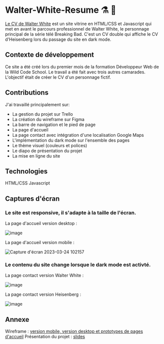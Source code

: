 # Walter-White-Resume :alembic: :minibus:

[Le CV de Walter White](https://thuyannhu.github.io/Walter-White-Resume/index.html) est un site vitrine en HTML/CSS et Javascript qui met en avant le parcours professionnel de Walter White, le personnage principal de la série télé Breaking Bad. C'est un CV double qui affiche le CV d'Heisenberg lors du passage du site en dark mode.

## Contexte de développement
Ce site a été créé lors du premier mois de la formation Développeur Web de la Wild Code School. Le travail a été fait avec trois autres camarades. L'objectif était de créer le CV d'un personnage fictif. 

## Contributions
J'ai travaillé principalement sur:
- La gestion du projet sur Trello
- La création du wireframe sur Figma
- La barre de navigation et le pied de page
- La page d'accueil
- La page contact avec intégration d'une localisation Google Maps
- L'implémentation du dark mode sur l'ensemble des pages
- Le thème visuel (couleurs et polices)
- Le diapo de présentation du projet
- La mise en ligne du site

## Technologies
HTML/CSS
Javascript

## Captures d'écran

### Le site est responsive, il s'adapte à la taille de l'écran.

La page d'accueil version desktop :


![image](https://user-images.githubusercontent.com/118806790/230463977-b9f7da89-0bcf-47a0-9e49-b478e9de2b4b.png)


La page d'accueil version mobile : 


![Capture d'écran 2023-03-24 102157](https://user-images.githubusercontent.com/118806790/230465116-813232cb-bdda-4a1e-b0af-035c335645b8.png)


### Le contenu du site change lorsque le dark mode est activté.

La page contact version Walter White :


![image](https://user-images.githubusercontent.com/118806790/230464464-b31a021f-2192-4cae-9bd0-33d5d09d9973.png)


La page contact version Heisenberg :


![image](https://user-images.githubusercontent.com/118806790/230464611-5552bb1c-9bbf-46d7-97d0-83601ae58293.png)


## Annexe

Wireframe : [version mobile, version desktop et prototypes de pages d'accueil](https://drive.google.com/file/d/1w9wNpzhjJhEJwLtY3AAD7QvW_EOjfb95/view?usp=sharing)
Présentation du projet : [slides](https://docs.google.com/presentation/d/1j46KnrQMcTacmmDQpxgJmbwZPO5RlVEFszv9hwA0kNI/edit#slide=id.g22382ad7a37_0_221)
